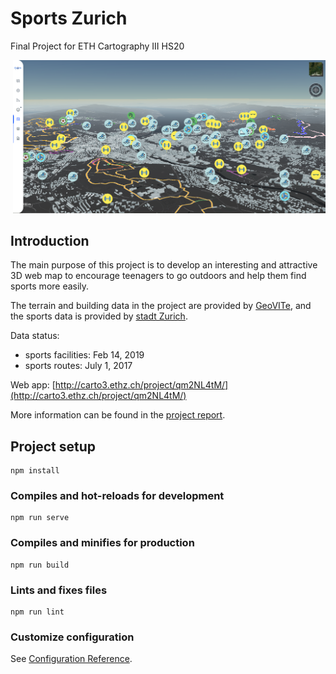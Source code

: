 # Sports Zurich

Final Project for ETH Cartography III HS20

<p align="center">
  <img src="screen.PNG" alt="Photo" style="width: 500px;"/> 
</p>

## Introduction

The main purpose of this project is to develop an interesting and attractive 3D web map
to encourage teenagers to go outdoors and help them find sports more easily.

The terrain and building data in the project are provided by [GeoVITe](https://geovite.ethz.ch/),
and the sports data is provided by [stadt Zurich](https://www.stadt-zuerich.ch/geodaten/).

Data status:

- sports facilities: Feb 14, 2019
- sports routes: July 1, 2017

Web app: [http://carto3.ethz.ch/project/qm2NL4tM/](http://carto3.ethz.ch/project/qm2NL4tM/)

More information can be found in the [project report](https://github.com/ywyue/SportsZurich-CartographyIII-Project/blob/master/Cartography_III_report.pdf).
## Project setup

```
npm install
```

### Compiles and hot-reloads for development

```
npm run serve
```

### Compiles and minifies for production

```
npm run build
```

### Lints and fixes files

```
npm run lint
```

### Customize configuration

See [Configuration Reference](https://cli.vuejs.org/config/).
